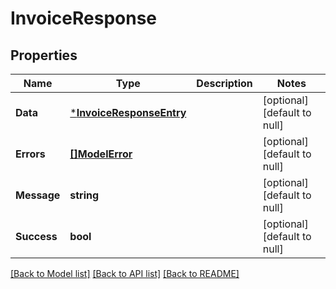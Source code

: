 # InvoiceResponse

## Properties
| Name        | Type                                                 | Description | Notes                        |
| ----------- | ---------------------------------------------------- | ----------- | ---------------------------- |
| **Data**    | [***InvoiceResponseEntry**](InvoiceResponseEntry.md) |             | [optional] [default to null] |
| **Errors**  | [**[]ModelError**](Error.md)                         |             | [optional] [default to null] |
| **Message** | **string**                                           |             | [optional] [default to null] |
| **Success** | **bool**                                             |             | [optional] [default to null] |

[[Back to Model list]](../README.md#documentation-for-models) [[Back to API list]](../README.md#documentation-for-api-endpoints) [[Back to README]](../README.md)
